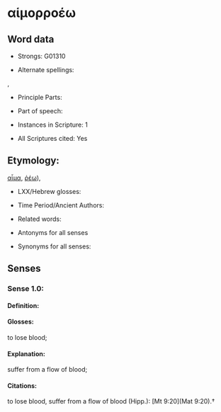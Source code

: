 # αἱμορροέω

<!-- Status: S2=NeedsEdits -->
<!-- Lexica used for edits:   -->

## Word data

* Strongs: G01310

* Alternate spellings:

,

* Principle Parts: 


* Part of speech: 


* Instances in Scripture: 1

* All Scriptures cited: Yes

## Etymology: 

[αἷμα](), [ῥέω]()),

* LXX/Hebrew glosses: 


* Time Period/Ancient Authors: 


* Related words: 

* Antonyms for all senses

* Synonyms for all senses: 


## Senses 


### Sense  1.0: 

#### Definition: 

#### Glosses: 

to lose blood; 

#### Explanation: 

suffer from a flow of blood; 

#### Citations: 

to lose blood, suffer from a flow of blood (Hipp.): [Mt 9:20](Mat 9:20).†
